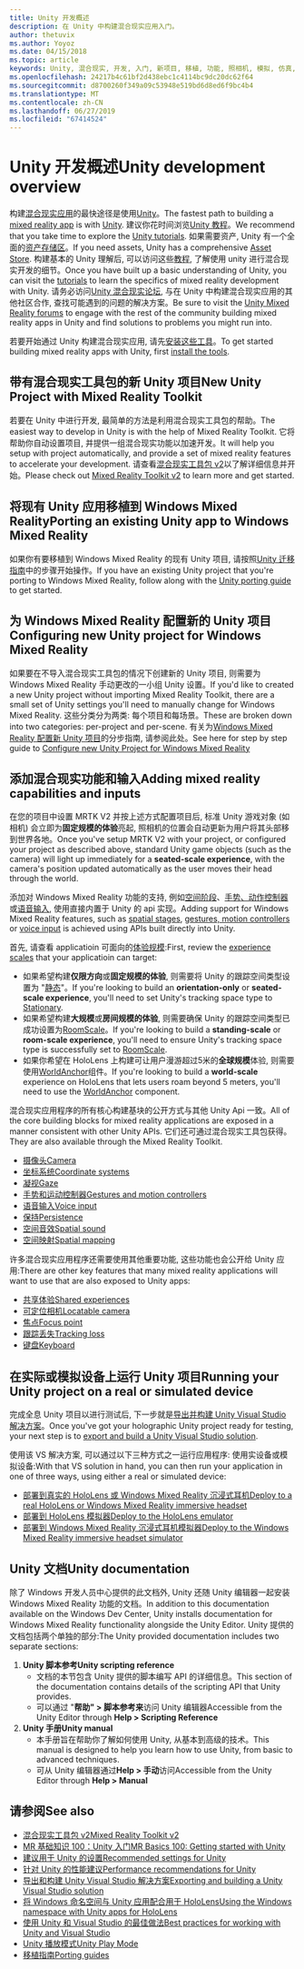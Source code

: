```yaml
---
title: Unity 开发概述
description: 在 Unity 中构建混合现实应用入门。
author: thetuvix
ms.author: Yoyoz
ms.date: 04/15/2018
ms.topic: article
keywords: Unity, 混合现实, 开发, 入门, 新项目, 移植, 功能, 照相机, 模拟, 仿真, 文档
ms.openlocfilehash: 24217b4c61bf2d438ebc1c4114bc9dc20dc62f64
ms.sourcegitcommit: d8700260f349a09c53948e519bd6d8ed6f9bc4b4
ms.translationtype: MT
ms.contentlocale: zh-CN
ms.lasthandoff: 06/27/2019
ms.locfileid: "67414524"
---
```

# <a name="unity-development-overview"></a><span data-ttu-id="bf034-104">Unity 开发概述</span><span class="sxs-lookup"><span data-stu-id="bf034-104">Unity development overview</span></span>

<span data-ttu-id="bf034-105">构建[混合现实应用](app-views.md)的最快途径是使用[Unity](http://aka.ms/HoloLensUnity)。</span><span class="sxs-lookup"><span data-stu-id="bf034-105">The fastest path to building a [mixed reality app](app-views.md) is with [Unity](http://aka.ms/HoloLensUnity).</span></span> <span data-ttu-id="bf034-106">建议你花时间浏览[Unity 教程](https://unity3d.com/learn/tutorials)。</span><span class="sxs-lookup"><span data-stu-id="bf034-106">We recommend that you take time to explore the [Unity tutorials](https://unity3d.com/learn/tutorials).</span></span> <span data-ttu-id="bf034-107">如果需要资产, Unity 有一个全面的[资产存储区](https://www.assetstore.unity3d.com/)。</span><span class="sxs-lookup"><span data-stu-id="bf034-107">If you need assets, Unity has a comprehensive [Asset Store](https://www.assetstore.unity3d.com/).</span></span> <span data-ttu-id="bf034-108">构建基本的 Unity 理解后, 可以访问这些[教程](tutorials.md), 了解使用 unity 进行混合现实开发的细节。</span><span class="sxs-lookup"><span data-stu-id="bf034-108">Once you have built up a basic understanding of Unity, you can visit the [tutorials](tutorials.md) to learn the specifics of mixed reality development with Unity.</span></span> <span data-ttu-id="bf034-109">请务必访问[Unity 混合现实论坛](http://forum.unity3d.com/forums/hololens.102/), 与在 Unity 中构建混合现实应用的其他社区合作, 查找可能遇到的问题的解决方案。</span><span class="sxs-lookup"><span data-stu-id="bf034-109">Be sure to visit the [Unity Mixed Reality forums](http://forum.unity3d.com/forums/hololens.102/) to engage with the rest of the community building mixed reality apps in Unity and find solutions to problems you might run into.</span></span>


<span data-ttu-id="bf034-110">若要开始通过 Unity 构建混合现实应用, 请先[安装这些工具](install-the-tools.md)。</span><span class="sxs-lookup"><span data-stu-id="bf034-110">To get started building mixed reality apps with Unity, first [install the tools](install-the-tools.md).</span></span> 

## <a name="new-unity-project-with-mixed-reality-toolkit"></a><span data-ttu-id="bf034-111">带有混合现实工具包的新 Unity 项目</span><span class="sxs-lookup"><span data-stu-id="bf034-111">New Unity Project with Mixed Reality Toolkit</span></span> 

<span data-ttu-id="bf034-112">若要在 Unity 中进行开发, 最简单的方法是利用混合现实工具包的帮助。</span><span class="sxs-lookup"><span data-stu-id="bf034-112">The easiest way to develop in Unity is with the help of Mixed Reality Toolkit.</span></span> <span data-ttu-id="bf034-113">它将帮助你自动设置项目, 并提供一组混合现实功能以加速开发。</span><span class="sxs-lookup"><span data-stu-id="bf034-113">It will help you setup with project automatically, and provide a set of mixed reality features to accelerate your development.</span></span> <span data-ttu-id="bf034-114">请查看[混合现实工具包 v2](mrtk-getting-started.md)以了解详细信息并开始。</span><span class="sxs-lookup"><span data-stu-id="bf034-114">Please check out [Mixed Reality Toolkit v2](mrtk-getting-started.md) to learn more and get started.</span></span> 

## <a name="porting-an-existing-unity-app-to-windows-mixed-reality"></a><span data-ttu-id="bf034-115">将现有 Unity 应用移植到 Windows Mixed Reality</span><span class="sxs-lookup"><span data-stu-id="bf034-115">Porting an existing Unity app to Windows Mixed Reality</span></span>

<span data-ttu-id="bf034-116">如果你有要移植到 Windows Mixed Reality 的现有 Unity 项目, 请按照[Unity 迁移指南](porting-guides.md)中的步骤开始操作。</span><span class="sxs-lookup"><span data-stu-id="bf034-116">If you have an existing Unity project that you're porting to Windows Mixed Reality, follow along with the [Unity porting guide](porting-guides.md) to get started.</span></span>

## <a name="configuring-new-unity-project-for-windows-mixed-reality"></a><span data-ttu-id="bf034-117">为 Windows Mixed Reality 配置新的 Unity 项目</span><span class="sxs-lookup"><span data-stu-id="bf034-117">Configuring new Unity project for Windows Mixed Reality</span></span>

<span data-ttu-id="bf034-118">如果要在不导入混合现实工具包的情况下创建新的 Unity 项目, 则需要为 Windows Mixed Reality 手动更改的一小组 Unity 设置。</span><span class="sxs-lookup"><span data-stu-id="bf034-118">If you'd like to created a new Unity project without importing Mixed Reality Toolkit, there are a small set of Unity settings you'll need to manually change for Windows Mixed Reality.</span></span> <span data-ttu-id="bf034-119">这些分类分为两类: 每个项目和每场景。</span><span class="sxs-lookup"><span data-stu-id="bf034-119">These are broken down into two categories: per-project and per-scene.</span></span> <span data-ttu-id="bf034-120">有关为[Windows Mixed Reality 配置新 Unity 项目](Configure-Unity-Project.md)的分步指南, 请参阅此处。</span><span class="sxs-lookup"><span data-stu-id="bf034-120">See here for step by step guide to [Configure new Unity Project for Windows Mixed Reality](Configure-Unity-Project.md)</span></span>

## <a name="adding-mixed-reality-capabilities-and-inputs"></a><span data-ttu-id="bf034-121">添加混合现实功能和输入</span><span class="sxs-lookup"><span data-stu-id="bf034-121">Adding mixed reality capabilities and inputs</span></span>

<span data-ttu-id="bf034-122">在您的项目中设置 MRTK V2 并按上述方式配置项目后, 标准 Unity 游戏对象 (如相机) 会立即为**固定规模的体验**亮起, 照相机的位置会自动更新为用户将其头部移到世界各地。</span><span class="sxs-lookup"><span data-stu-id="bf034-122">Once you've setup MRTK V2 with your project, or configured your project as described above, standard Unity game objects (such as the camera) will light up immediately for a **seated-scale experience**, with the camera's position updated automatically as the user moves their head through the world.</span></span>

<span data-ttu-id="bf034-123">添加对 Windows Mixed Reality 功能的支持, 例如[空间阶段](coordinate-systems.md#spatial-coordinate-systems)、[手势、动作控制器](gestures-and-motion-controllers-in-unity.md)或[语音输入](voice-input-in-unity.md), 使用直接内置于 Unity 的 api 实现。</span><span class="sxs-lookup"><span data-stu-id="bf034-123">Adding support for Windows Mixed Reality features, such as [spatial stages](coordinate-systems.md#spatial-coordinate-systems), [gestures, motion controllers](gestures-and-motion-controllers-in-unity.md) or [voice input](voice-input-in-unity.md) is achieved using APIs built directly into Unity.</span></span> 

<span data-ttu-id="bf034-124">首先, 请查看 applicatioin 可面向的[体验规模](coordinate-systems.md):</span><span class="sxs-lookup"><span data-stu-id="bf034-124">First, review the [experience scales](coordinate-systems.md) that your applicatioin can target:</span></span>
* <span data-ttu-id="bf034-125">如果希望构建**仅限方向**或**固定规模的体验**, 则需要将 Unity 的跟踪空间类型设置为 "[静态](coordinate-systems-in-unity.md#building-an-orientation-only-or-seated-scale-experience)"。</span><span class="sxs-lookup"><span data-stu-id="bf034-125">If you're looking to build an **orientation-only** or **seated-scale experience**, you'll need to set Unity's tracking space type to [Stationary](coordinate-systems-in-unity.md#building-an-orientation-only-or-seated-scale-experience).</span></span>
* <span data-ttu-id="bf034-126">如果希望构建**大规模**或**房间规模的体验**, 则需要确保 Unity 的跟踪空间类型已成功设置为[RoomScale](coordinate-systems-in-unity.md#building-an-orientation-only-or-seated-scale-experience)。</span><span class="sxs-lookup"><span data-stu-id="bf034-126">If you're looking to build a **standing-scale** or **room-scale experience**, you'll need to ensure Unity's tracking space type is successfully set to [RoomScale](coordinate-systems-in-unity.md#building-an-orientation-only-or-seated-scale-experience).</span></span>
* <span data-ttu-id="bf034-127">如果你希望在 HoloLens 上构建可让用户漫游超过5米的**全球规模**体验, 则需要使用[WorldAnchor](coordinate-systems-in-unity.md#building-a-world-scale-experience)组件。</span><span class="sxs-lookup"><span data-stu-id="bf034-127">If you're looking to build a **world-scale** experience on HoloLens that lets users roam beyond 5 meters, you'll need to use the [WorldAnchor](coordinate-systems-in-unity.md#building-a-world-scale-experience) component.</span></span>

<span data-ttu-id="bf034-128">混合现实应用程序的所有核心构建基块的公开方式与其他 Unity Api 一致。</span><span class="sxs-lookup"><span data-stu-id="bf034-128">All of the core building blocks for mixed reality applications are exposed in a manner consistent with other Unity APIs.</span></span> <span data-ttu-id="bf034-129">它们还可通过混合现实工具包获得。</span><span class="sxs-lookup"><span data-stu-id="bf034-129">They are also available through the Mixed Reality Toolkit.</span></span>
* [<span data-ttu-id="bf034-130">摄像头</span><span class="sxs-lookup"><span data-stu-id="bf034-130">Camera</span></span>](camera-in-unity.md)
* [<span data-ttu-id="bf034-131">坐标系统</span><span class="sxs-lookup"><span data-stu-id="bf034-131">Coordinate systems</span></span>](coordinate-systems-in-unity.md)
* [<span data-ttu-id="bf034-132">凝视</span><span class="sxs-lookup"><span data-stu-id="bf034-132">Gaze</span></span>](gaze-in-unity.md)
* [<span data-ttu-id="bf034-133">手势和运动控制器</span><span class="sxs-lookup"><span data-stu-id="bf034-133">Gestures and motion controllers</span></span>](gestures-and-motion-controllers-in-unity.md)
* [<span data-ttu-id="bf034-134">语音输入</span><span class="sxs-lookup"><span data-stu-id="bf034-134">Voice input</span></span>](voice-input-in-unity.md)
* [<span data-ttu-id="bf034-135">保持</span><span class="sxs-lookup"><span data-stu-id="bf034-135">Persistence</span></span>](persistence-in-unity.md)
* [<span data-ttu-id="bf034-136">空间音效</span><span class="sxs-lookup"><span data-stu-id="bf034-136">Spatial sound</span></span>](spatial-sound-in-unity.md)
* [<span data-ttu-id="bf034-137">空间映射</span><span class="sxs-lookup"><span data-stu-id="bf034-137">Spatial mapping</span></span>](spatial-mapping-in-unity.md)

<span data-ttu-id="bf034-138">许多混合现实应用程序还需要使用其他重要功能, 这些功能也会公开给 Unity 应用:</span><span class="sxs-lookup"><span data-stu-id="bf034-138">There are other key features that many mixed reality applications will want to use that are also exposed to Unity apps:</span></span>
* [<span data-ttu-id="bf034-139">共享体验</span><span class="sxs-lookup"><span data-stu-id="bf034-139">Shared experiences</span></span>](shared-experiences-in-unity.md)
* [<span data-ttu-id="bf034-140">可定位相机</span><span class="sxs-lookup"><span data-stu-id="bf034-140">Locatable camera</span></span>](locatable-camera-in-unity.md)
* [<span data-ttu-id="bf034-141">焦点</span><span class="sxs-lookup"><span data-stu-id="bf034-141">Focus point</span></span>](focus-point-in-unity.md)
* [<span data-ttu-id="bf034-142">跟踪丢失</span><span class="sxs-lookup"><span data-stu-id="bf034-142">Tracking loss</span></span>](tracking-loss-in-unity.md)
* [<span data-ttu-id="bf034-143">键盘</span><span class="sxs-lookup"><span data-stu-id="bf034-143">Keyboard</span></span>](keyboard-input-in-unity.md)

## <a name="running-your-unity-project-on-a-real-or-simulated-device"></a><span data-ttu-id="bf034-144">在实际或模拟设备上运行 Unity 项目</span><span class="sxs-lookup"><span data-stu-id="bf034-144">Running your Unity project on a real or simulated device</span></span>

<span data-ttu-id="bf034-145">完成全息 Unity 项目以进行测试后, 下一步就是[导出并构建 Unity Visual Studio 解决方案](exporting-and-building-a-unity-visual-studio-solution.md)。</span><span class="sxs-lookup"><span data-stu-id="bf034-145">Once you've got your holographic Unity project ready for testing, your next step is to [export and build a Unity Visual Studio solution](exporting-and-building-a-unity-visual-studio-solution.md).</span></span>

<span data-ttu-id="bf034-146">使用该 VS 解决方案, 可以通过以下三种方式之一运行应用程序: 使用实设备或模拟设备:</span><span class="sxs-lookup"><span data-stu-id="bf034-146">With that VS solution in hand, you can then run your application in one of three ways, using either a real or simulated device:</span></span>
* [<span data-ttu-id="bf034-147">部署到真实的 HoloLens 或 Windows Mixed Reality 沉浸式耳机</span><span class="sxs-lookup"><span data-stu-id="bf034-147">Deploy to a real HoloLens or Windows Mixed Reality immersive headset</span></span>](using-visual-studio.md)
* [<span data-ttu-id="bf034-148">部署到 HoloLens 模拟器</span><span class="sxs-lookup"><span data-stu-id="bf034-148">Deploy to the HoloLens emulator</span></span>](using-the-hololens-emulator.md)
* [<span data-ttu-id="bf034-149">部署到 Windows Mixed Reality 沉浸式耳机模拟器</span><span class="sxs-lookup"><span data-stu-id="bf034-149">Deploy to the Windows Mixed Reality immersive headset simulator</span></span>](using-the-windows-mixed-reality-simulator.md)

## <a name="unity-documentation"></a><span data-ttu-id="bf034-150">Unity 文档</span><span class="sxs-lookup"><span data-stu-id="bf034-150">Unity documentation</span></span>

<span data-ttu-id="bf034-151">除了 Windows 开发人员中心提供的此文档外, Unity 还随 Unity 编辑器一起安装 Windows Mixed Reality 功能的文档。</span><span class="sxs-lookup"><span data-stu-id="bf034-151">In addition to this documentation available on the Windows Dev Center, Unity installs documentation for Windows Mixed Reality functionality alongside the Unity Editor.</span></span> <span data-ttu-id="bf034-152">Unity 提供的文档包括两个单独的部分:</span><span class="sxs-lookup"><span data-stu-id="bf034-152">The Unity provided documentation includes two separate sections:</span></span>
1. <span data-ttu-id="bf034-153">**Unity 脚本参考**</span><span class="sxs-lookup"><span data-stu-id="bf034-153">**Unity scripting reference**</span></span>
    * <span data-ttu-id="bf034-154">文档的本节包含 Unity 提供的脚本编写 API 的详细信息。</span><span class="sxs-lookup"><span data-stu-id="bf034-154">This section of the documentation contains details of the scripting API that Unity provides.</span></span>
    * <span data-ttu-id="bf034-155">可以通过 "**帮助" > 脚本参考来**访问 Unity 编辑器</span><span class="sxs-lookup"><span data-stu-id="bf034-155">Accessible from the Unity Editor through **Help > Scripting Reference**</span></span>
2. <span data-ttu-id="bf034-156">**Unity 手册**</span><span class="sxs-lookup"><span data-stu-id="bf034-156">**Unity manual**</span></span>
    * <span data-ttu-id="bf034-157">本手册旨在帮助你了解如何使用 Unity, 从基本到高级的技术。</span><span class="sxs-lookup"><span data-stu-id="bf034-157">This manual is designed to help you learn how to use Unity, from basic to advanced techniques.</span></span>
    * <span data-ttu-id="bf034-158">可从 Unity 编辑器通过**Help > 手动**访问</span><span class="sxs-lookup"><span data-stu-id="bf034-158">Accessible from the Unity Editor through **Help > Manual**</span></span>

## <a name="see-also"></a><span data-ttu-id="bf034-159">请参阅</span><span class="sxs-lookup"><span data-stu-id="bf034-159">See also</span></span>
* [<span data-ttu-id="bf034-160">混合现实工具包 v2</span><span class="sxs-lookup"><span data-stu-id="bf034-160">Mixed Reality Toolkit v2</span></span>](mrtk-getting-started.md)
* [<span data-ttu-id="bf034-161">MR 基础知识 100：Unity 入门</span><span class="sxs-lookup"><span data-stu-id="bf034-161">MR Basics 100: Getting started with Unity</span></span>](holograms-100.md)
* [<span data-ttu-id="bf034-162">建议用于 Unity 的设置</span><span class="sxs-lookup"><span data-stu-id="bf034-162">Recommended settings for Unity</span></span>](recommended-settings-for-unity.md)
* [<span data-ttu-id="bf034-163">针对 Unity 的性能建议</span><span class="sxs-lookup"><span data-stu-id="bf034-163">Performance recommendations for Unity</span></span>](performance-recommendations-for-unity.md)
* [<span data-ttu-id="bf034-164">导出和构建 Unity Visual Studio 解决方案</span><span class="sxs-lookup"><span data-stu-id="bf034-164">Exporting and building a Unity Visual Studio solution</span></span>](exporting-and-building-a-unity-visual-studio-solution.md)
* [<span data-ttu-id="bf034-165">将 Windows 命名空间与 Unity 应用配合用于 HoloLens</span><span class="sxs-lookup"><span data-stu-id="bf034-165">Using the Windows namespace with Unity apps for HoloLens</span></span>](using-the-windows-namespace-with-unity-apps-for-hololens.md)
* [<span data-ttu-id="bf034-166">使用 Unity 和 Visual Studio 的最佳做法</span><span class="sxs-lookup"><span data-stu-id="bf034-166">Best practices for working with Unity and Visual Studio</span></span>](best-practices-for-working-with-unity-and-visual-studio.md)
* [<span data-ttu-id="bf034-167">Unity 播放模式</span><span class="sxs-lookup"><span data-stu-id="bf034-167">Unity Play Mode</span></span>](unity-play-mode.md)
* [<span data-ttu-id="bf034-168">移植指南</span><span class="sxs-lookup"><span data-stu-id="bf034-168">Porting guides</span></span>](porting-guides.md)
